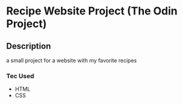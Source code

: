 # Recipe Website Project (The Odin Project)

## Description

a small project for a website with my favorite recipes

### Tec Used

 - HTML
 - CSS
